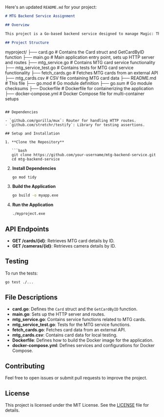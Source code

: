 Here's an updated `README.md` for your project:

```markdown
# MTG Backend Service Assignment

## Overview

This project is a Go-based backend service designed to manage Magic: The Gathering (MTG) cards and camera data. It includes functionalities to retrieve card details and camera information, and to interact with these data sources via HTTP endpoints.

## Project Structure

```
myproject/
├── card.go                # Contains the Card struct and GetCardByID function
├── main.go                # Main application entry point, sets up HTTP server and routes
├── mtg_service.go         # Contains MTG card service functionality
├── mtg_service_test.go    # Contains tests for MTG card service functionality
├── fetch_cards.go         # Fetches MTG cards from an external API
├── mtg_cards.csv          # CSV file containing MTG card data
├── README.md              # This file
├── go.mod                 # Go module definition
├── go.sum                 # Go module checksums
├── Dockerfile             # Dockerfile for containerizing the application
├── docker-compose.yml     # Docker Compose file for multi-container setups
```

## Dependencies

- `github.com/gorilla/mux`: Router for handling HTTP routes.
- `github.com/stretchr/testify`: Library for testing assertions.

## Setup and Installation

1. **Clone the Repository**

   ```bash
   git clone https://github.com/your-username/mtg-backend-service.git
   cd mtg-backend-service
   ```

2. **Install Dependencies**

   ```bash
   go mod tidy
   ```

3. **Build the Application**

   ```bash
   go build -o myapp.exe
   ```

4. **Run the Application**

   ```bash
   ./myproject.exe
   ```

## API Endpoints

- **GET /cards/{id}**: Retrieves MTG card details by ID.
- **GET /cameras/{id}**: Retrieves camera details by ID.

## Testing

To run the tests:

```bash
go test ./...
```

## File Descriptions

- **card.go**: Defines the `Card` struct and the `GetCardByID` function.
- **main.go**: Sets up the HTTP server and routes.
- **mtg_service.go**: Contains service functions related to MTG cards.
- **mtg_service_test.go**: Tests for the MTG service functions.
- **fetch_cards.go**: Fetches card data from an external API.
- **mtg_cards.csv**: Contains card data for local testing.
- **Dockerfile**: Defines how to build the Docker image for the application.
- **docker-compose.yml**: Defines services and configurations for Docker Compose.

## Contributing

Feel free to open issues or submit pull requests to improve the project.

## License

This project is licensed under the MIT License. See the [LICENSE](LICENSE) file for details.
```
